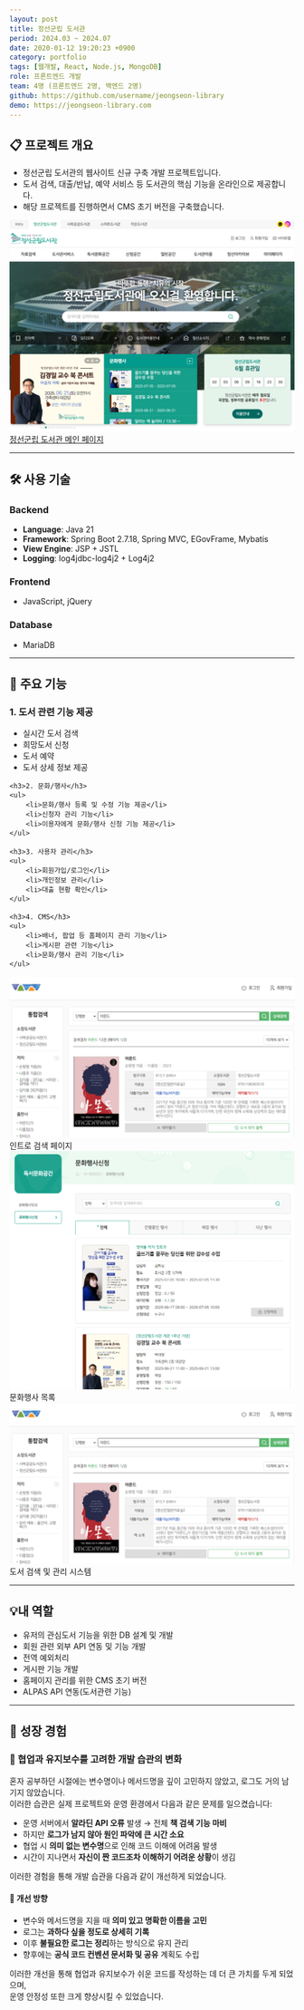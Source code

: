 ```yaml
---
layout: post
title: 정선군립 도서관
period: 2024.03 ~ 2024.07
date: 2020-01-12 19:20:23 +0900
category: portfolio
tags: [웹개발, React, Node.js, MongoDB]
role: 프론트엔드 개발
team: 4명 (프론트엔드 2명, 백엔드 2명)
github: https://github.com/username/jeongseon-library
demo: https://jeongseon-library.com
---
```


## 📋 프로젝트 개요

<div class="portfolio-section">
<div class="portfolio-content">
<ul>
    <li>정선군립 도서관의 웹사이트 신규 구축 개발 프로젝트입니다.</li>
    <li>도서 검색, 대출/반납, 예약 서비스 등 도서관의 핵심 기능을 온라인으로 제공합니다.</li>
    <li>해당 프로젝트를 진행하면서 CMS 초기 버전을 구축했습니다.</li>
</ul>
</div>
<div class="portfolio-image">
    <a href="https://lib.jeongseon.go.kr/main" target="_blank">
        <img src="/public/img/post/06/jeongseon_main.png" alt="정선군립 도서관 메인 페이지"/>
    </a>
    <a href="https://lib.jeongseon.go.kr/main" target="_blank">
        <div class="image-caption">정선군립 도서관 메인 페이지</div>
    </a>
</div>
</div>

---
## 🛠️ 사용 기술

<div class="technology-stack">
  <div class="stack-column">
    <h3>Backend</h3>
    <ul>
      <li><strong>Language</strong>: Java 21</li>
      <li><strong>Framework</strong>: Spring Boot 2.7.18, Spring MVC, EGovFrame, Mybatis</li>
      <li><strong>View Engine</strong>: JSP + JSTL</li>
      <li><strong>Logging</strong>: log4jdbc-log4j2 + Log4j2</li>
    </ul>
  </div>
  <div class="stack-column">
    <h3>Frontend</h3>
    <ul>
      <li>JavaScript, jQuery</li>
    </ul>
    <h3>Database</h3>
    <ul>
      <li>MariaDB</li>
    </ul>
  </div>
</div>

---

## 🎯 주요 기능

<div class="portfolio-section">
    <div class="portfolio-content">
    <h3>1. 도서 관련 기능 제공</h3>
    <ul>
        <li>실시간 도서 검색</li>
        <li>희망도서 신청</li>
        <li>도서 예약</li>
        <li>도서 상세 정보 제공</li>
    </ul>

    <h3>2. 문화/행사</h3>
    <ul>
        <li>문화/행사 등록 및 수정 기능 제공</li>
        <li>신청자 관리 기능</li>
        <li>이용자에게 문화/행사 신청 기능 제공</li>
    </ul>

    <h3>3. 사용자 관리</h3>
    <ul>
        <li>회원가입/로그인</li>
        <li>개인정보 관리</li>
        <li>대출 현황 확인</li>
    </ul>

    <h3>4. CMS</h3>
    <ul>
        <li>배너, 팝업 등 홈페이지 관리 기능</li>
        <li>게시판 관련 기능</li>
        <li>문화/행사 관리 기능</li>
    </ul>
</div>
    <div class="portfolio-image">
        <div class="image-group">
            <img src="/public/img/post/06/jeongseon_intro_search.png" alt="인트로 검색">
            <div class="image-caption">인트로 검색 페이지</div>
        </div>
        <div class="image-group">
            <img src="/public/img/post/06/jeongseon_culture_list.png" alt="문화행사 목록 이미지">
            <div class="image-caption">문화행사 목록</div>
        </div>
        <div class="image-group">
            <img src="/public/img/post/06/jeongseon_intro_search.png" alt="도서 검색 및 관리 시스템">
            <div class="image-caption">도서 검색 및 관리 시스템</div>
        </div>
    </div>
</div>

---

## 💡내 역할

- 유저의 관심도서 기능을 위한 DB 설계 및 개발
- 회원 관련 외부 API 연동 및 기능 개발 
- 전역 예외처리
- 게시판 기능 개발
- 홈페이지 관리를 위한 CMS 초기 버전
- ALPAS API 연동(도서관련 기능)

---

## 🌲 성장 경험


### 📌 협업과 유지보수를 고려한 개발 습관의 변화

혼자 공부하던 시절에는 변수명이나 메서드명을 깊이 고민하지 않았고, 로그도 거의 남기지 않았습니다.  
이러한 습관은 실제 프로젝트와 운영 환경에서 다음과 같은 문제를 일으켰습니다:

- 운영 서버에서 **알라딘 API 오류** 발생 → 전체 **책 검색 기능 마비**
- 하지만 **로그가 남지 않아 원인 파악에 큰 시간 소요**
- 협업 시 **의미 없는 변수명**으로 인해 코드 이해에 어려움 발생
- 시간이 지나면서 **자신이 짠 코드조차 이해하기 어려운 상황**이 생김

이러한 경험을 통해 개발 습관을 다음과 같이 개선하게 되었습니다.

#### 🔄 개선 방향

- 변수와 메서드명을 지을 때 **의미 있고 명확한 이름을 고민**
- 로그는 **과하다 싶을 정도로 상세히 기록**
- 이후 **불필요한 로그는 정리**하는 방식으로 유지 관리
- 향후에는 **공식 코드 컨벤션 문서화 및 공유** 계획도 수립

이러한 개선을 통해 협업과 유지보수가 쉬운 코드를 작성하는 데 더 큰 가치를 두게 되었으며,  
운영 안정성 또한 크게 향상시킬 수 있었습니다.


